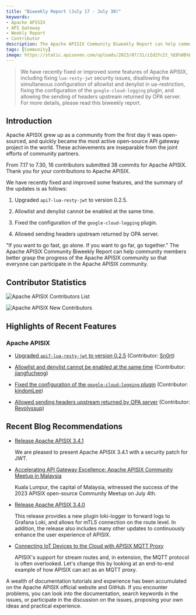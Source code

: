 ```yaml
---
title: "Biweekly Report (July 17 - July 30)"
keywords: 
- Apache APISIX
- API Gateway
- Weekly Report
- Contributor
description: The Apache APISIX Community Biweekly Report can help community members better grasp the progress of the Apache APISIX community so that everyone can participate in the Apache APISIX community.
tags: [Community]
image: https://static.apiseven.com/uploads/2023/07/31/zId2YcIt_%E8%8B%B1%E6%96%87%E5%A4%B4%E5%9B%BE.png
---
```


> We have recently fixed or improved some features of Apache APISIX, including fixing `lua-resty-jwt` security issues, disallowing the simultaneous configuration of allowlist and denylist in ua-restriction, fixing the configuration of the `google-cloud-logging` plugin, and allowing the sending of headers upstream returned by OPA server. For more details, please read this biweekly report.

<!--truncate-->

## Introduction

Apache APISIX grew up as a community from the first day it was open-sourced, and quickly became the most active open-source API gateway project in the world. These achievements are inseparable from the joint efforts of community partners.

From 7.17 to 7.30, 16 contributors submitted 38 commits for Apache APISIX. Thank you for your contributions to Apache APISIX.

We have recently fixed and improved some features, and the summary of the updates is as follows:

1. Upgraded `api7-lua-resty-jwt` to version 0.2.5.

2. Allowlist and denylist cannot be enabled at the same time.

3. Fixed the configuration of the `google-cloud-logging` plugin.

4. Allowed sending headers upstream returned by OPA server.

"If you want to go fast, go alone. If you want to go far, go together." The Apache APISIX Community Biweekly Report can help community members better grasp the progress of the Apache APISIX community so that everyone can participate in the Apache APISIX community.

## Contributor Statistics

![Apache APISIX Contributors List](https://static.apiseven.com/uploads/2023/07/31/RIIPKarO_%E6%89%80%E6%9C%89%E8%B4%A1%E7%8C%AE%E8%80%85.png)

![Apache APISIX New Contributors](https://static.apiseven.com/uploads/2023/07/31/kRFlqxZk_%E6%96%B0%E6%99%8B%E8%B4%A1%E7%8C%AE%E8%80%85.png)

## Highlights of Recent Features

### Apache APISIX

- [Upgraded `api7-lua-resty-jwt` to version 0.2.5](https://github.com/apache/apisix/pull/9837) (Contributor: [Sn0rt](https://github.com/Sn0rt))

- [Allowlist and denylist cannot be enabled at the same time](https://github.com/apache/apisix/pull/9841) (Contributor: [jiangfucheng](https://github.com/jiangfucheng))

- [Fixed the configuration of the `google-cloud-logging` plugin](https://github.com/apache/apisix/pull/9622) (Contributor: [kindomLee](https://github.com/kindomLee))

- [Allowed sending headers upstream returned by OPA server](https://github.com/apache/apisix/pull/9710) (Contributor: [Revolyssup](https://github.com/Revolyssup))

## Recent Blog Recommendations

- [Release Apache APISIX 3.4.1](https://apisix.apache.org/blog/2023/07/21/release-apache-apisix-3.4.1/)

  We are pleased to present Apache APISIX 3.4.1 with a security patch for JWT.

- [Accelerating API Gateway Excellence: Apache APISIX Community Meetup in Malaysia](https://apisix.apache.org/blog/2023/07/11/2023-apisix-meetup-malaysia/)
  
  Kuala Lumpur, the capital of Malaysia, witnessed the success of the 2023 APISIX open-source Community Meetup on July 4th.

- [Release Apache APISIX 3.4.0](https://apisix.apache.org/blog/2023/06/30/release-apache-apisix-3.4.0/)

  This release provides a new plugin loki-logger to forward logs to Grafana Loki, and allows for mTLS connection on the route level. In addition, the release also includes many other updates to continuously enhance the user experience of APISIX.

- [Connecting IoT Devices to the Cloud with APISIX MQTT Proxy](https://apisix.apache.org/blog/2023/06/30/apisix-mqtt-proxy/)

  APISIX's support for stream routes and, in extension, the MQTT protocol is often overlooked. Let's change this by looking at an end-to-end example of how APISIX can act as an MQTT proxy.

A wealth of documentation tutorials and experience has been accumulated on the Apache APISIX official website and GitHub. If you encounter problems, you can look into the documentation, search keywords in the issues, or participate in the discussion on the issues, proposing your own ideas and practical experience.
